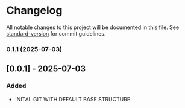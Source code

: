 # Changelog

All notable changes to this project will be documented in this file. See [standard-version](https://github.com/conventional-changelog/standard-version) for commit guidelines.

### 0.1.1 (2025-07-03)

## [0.0.1] - 2025-07-03
### Added
- INITAL GIT WITH DEFAULT BASE STRUCTURE
